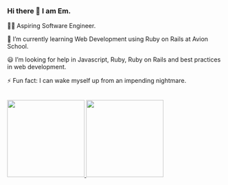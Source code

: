 ### Hi there 👋 I am Em.

🧑‍💻 Aspiring Software Engineer.

📝 I’m currently learning Web Development using Ruby on Rails at Avion School.

😃 I’m looking for help in Javascript, Ruby, Ruby on Rails and best practices in web development.

⚡ Fun fact: I can wake myself up from an impending nightmare.

<br/>

<a href="https://github.com/Em-Arce">
  <img height="180em" src="https://github-readme-stats.vercel.app/api?username=Em-Arce&theme=buefy&show_icons=true" />
  <img height="180em" src="https://github-readme-stats.vercel.app/api/top-langs/?username=Em-Arce&theme=buefy&layout=compact" />
</a>

<br/>

<!--
**Em-Arce/Em-Arce** is a ✨ _special_ ✨ repository because its `README.md` (this file) appears on your GitHub profile.

Here are some ideas to get you started:

- 🔭 I’m currently working on ...
- 🌱 I’m currently learning ...
- 👯 I’m looking to collaborate on ...
- 🤔 I’m looking for help with ...
- 💬 Ask me about ...
- 📫 How to reach me: ...
- 😄 Pronouns: ...
- ⚡ Fun fact: ...
-->
